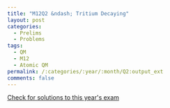 ```yaml
---
title: "M12Q2 &ndash; Tritium Decaying"
layout: post
categories:
  - Prelims
  - Problems
tags:
  - QM
  - M12
  - Atomic QM
permalink: /:categories/:year/:month/Q2:output_ext
comments: false
---
```

<object data="2012M2Q.pdf" type="application/pdf" width="100%" height="500"></object>
<div class="message"><a href='https://princetonprelim.com/prelim/29/'>Check for solutions to this year's exam</a></div>